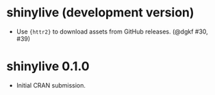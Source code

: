 # shinylive (development version)

* Use `{httr2}` to download assets from GitHub releases. (@dgkf #30, #39)

# shinylive 0.1.0

* Initial CRAN submission.
